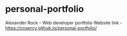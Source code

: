 # personal-portfolio
Alexander Rock - Web developer portfolio
Website link -  https://cnsprcy.github.io/personal-portfolio/

